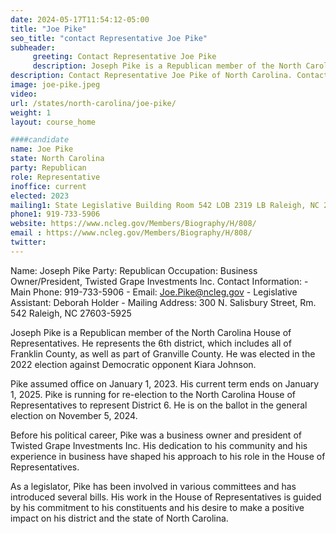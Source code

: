 ```yaml
---
date: 2024-05-17T11:54:12-05:00
title: "Joe Pike"
seo_title: "contact Representative Joe Pike"
subheader:
     greeting: Contact Representative Joe Pike
     description: Joseph Pike is a Republican member of the North Carolina House of Representatives. He represents the 6th district, which includes all of Franklin County, as well as part of Granville County. He was elected in the 2022 election against Democratic opponent Kiara Johnson.
description: Contact Representative Joe Pike of North Carolina. Contact information for Joe Pike includes email address, phone number, and mailing address.
image: joe-pike.jpeg
video:
url: /states/north-carolina/joe-pike/
weight: 1
layout: course_home

####candidate
name: Joe Pike
state: North Carolina
party: Republican
role: Representative
inoffice: current
elected: 2023
mailing1: State Legislative Building Room 542 LOB 2319 LB Raleigh, NC 27601-1096
phone1: 919-733-5906
website: https://www.ncleg.gov/Members/Biography/H/808/
email : https://www.ncleg.gov/Members/Biography/H/808/
twitter: 
---
```

Name: Joseph Pike
Party: Republican
Occupation: Business Owner/President, Twisted Grape Investments Inc.
Contact Information:
    - Main Phone: 919-733-5906
    - Email: Joe.Pike@ncleg.gov
    - Legislative Assistant: Deborah Holder
    - Mailing Address: 300 N. Salisbury Street, Rm. 542 Raleigh, NC 27603-5925

Joseph Pike is a Republican member of the North Carolina House of Representatives. He represents the 6th district, which includes all of Franklin County, as well as part of Granville County. He was elected in the 2022 election against Democratic opponent Kiara Johnson.

Pike assumed office on January 1, 2023. His current term ends on January 1, 2025. Pike is running for re-election to the North Carolina House of Representatives to represent District 6. He is on the ballot in the general election on November 5, 2024.

Before his political career, Pike was a business owner and president of Twisted Grape Investments Inc. His dedication to his community and his experience in business have shaped his approach to his role in the House of Representatives.

As a legislator, Pike has been involved in various committees and has introduced several bills. His work in the House of Representatives is guided by his commitment to his constituents and his desire to make a positive impact on his district and the state of North Carolina.

